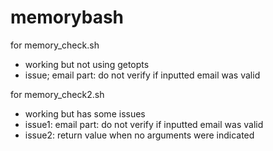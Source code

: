 # memorybash
for memory_check.sh 
- working but not using getopts
- issue; email part: do not verify if inputted email was valid
       
for memory_check2.sh
- working but has some issues
- issue1: email part: do not verify if inputted email was valid
- issue2: return value when no arguments were indicated
